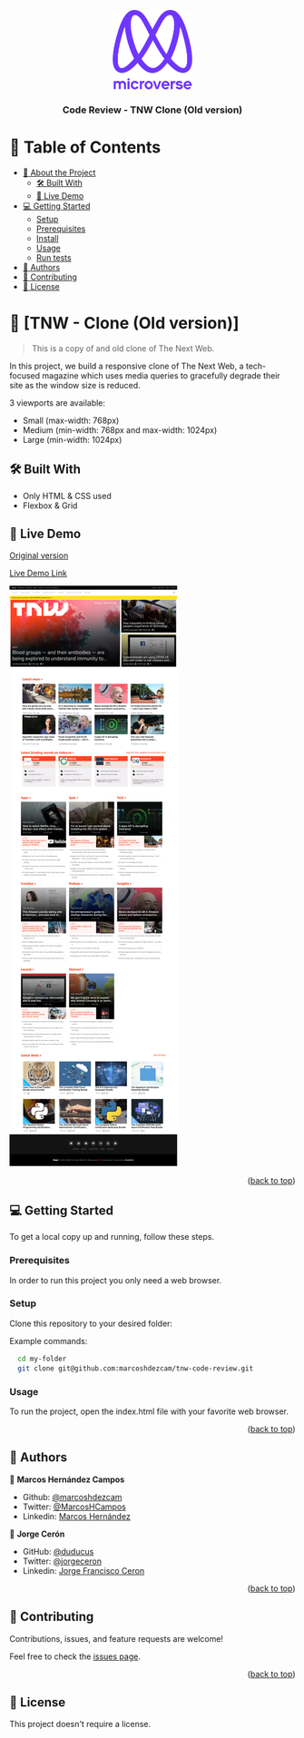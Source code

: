 <a name="readme-top"></a>

<div align="center">
  <img src="murple_logo.png" alt="logo" width="140"  height="auto" />

  <br/>

  <h3><b>Code Review - TNW Clone (Old version)</b></h3>

</div>

# 📗 Table of Contents

- [📖 About the Project](#about-project)
  - [🛠 Built With](#built-with)
  - [🚀 Live Demo](#live-demo)
- [💻 Getting Started](#getting-started)
  - [Setup](#setup)
  - [Prerequisites](#prerequisites)
  - [Install](#install)
  - [Usage](#usage)
  - [Run tests](#run-tests)
- [👥 Authors](#authors)
- [🤝 Contributing](#contributing)
- [📝 License](#license)

# 📖 [TNW - Clone (Old version)] <a name="about-project"></a>

> This is a copy of and old clone of The Next Web.

In this project, we build a responsive clone of The Next Web, a tech-focused magazine which uses media queries to gracefully degrade their site as the window size is reduced.

3 viewports are available:

- Small (max-width: 768px)
- Medium (min-width: 768px and max-width: 1024px)
- Large (min-width: 1024px)

## 🛠 Built With <a name="built-with"></a>

- Only HTML & CSS used
- Flexbox & Grid

## 🚀 Live Demo <a name="live-demo"></a>

[Original version](http://web.archive.org/web/20200725041701/https://thenextweb.com/)

[Live Demo Link](https://marcoshdezcam.github.io/gh-pages-lives/P6_TNW_Responsive/)

![preview](./img/preview/preview_big.jpg)

<p align="right">(<a href="#readme-top">back to top</a>)</p>

<!-- GETTING STARTED -->

## 💻 Getting Started <a name="getting-started"></a>

To get a local copy up and running, follow these steps.

### Prerequisites

In order to run this project you only need a web browser.

### Setup

Clone this repository to your desired folder:

Example commands:

```sh
  cd my-folder
  git clone git@github.com:marcoshdezcam/tnw-code-review.git
```

### Usage

To run the project, open the index.html file with your favorite web browser.

<p align="right">(<a href="#readme-top">back to top</a>)</p>

## 👥 Authors <a name="authors"></a>

👤 **Marcos Hernández Campos**

- Github: [@marcoshdezcam](https://github.com/marcoshdezcam)
- Twitter: [@MarcosHCampos](https://twitter.com/MarcosHCampos)
- Linkedin: [Marcos Hernández](https://linkedin.com/marcos-hernández-56058119a/)

👤 **Jorge Cerón**

- GitHub: [@duducus](https://github.com/duducus)
- Twitter: [@jorgeceron](https://twitter.com/jorgeceron1)
- Linkedin: [Jorge Francisco Ceron](https://mx.linkedin.com/in/jorge-francisco-cer%C3%B3n-gil-343583113)

<p align="right">(<a href="#readme-top">back to top</a>)</p>

## 🤝 Contributing <a name="contributing"></a>

Contributions, issues, and feature requests are welcome!

Feel free to check the [issues page](../../issues/).

<p align="right">(<a href="#readme-top">back to top</a>)</p>

## 📝 License <a name="license"></a>

This project doesn't require a license.
